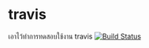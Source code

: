 # travis
เอาไว้ทำการทดสอบใช้งาน travis
[![Build Status](https://travis-ci.org/571998024/travis.svg?branch=master)](https://travis-ci.org/571998024/travis)